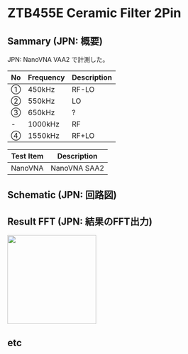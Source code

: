 # ZTB455E Ceramic Filter 2Pin

## Sammary (JPN: 概要)

JPN: NanoVNA VAA2 で計測した。

|No|Frequency| Description|
----|----|----
|① |450kHz| RF-LO|
|② |550kHz| LO|
|③ |650kHz| ?|
|- |1000kHz| RF|
|④ |1550kHz| RF+LO|


|Test Item| Description|
----|----
|NanoVNA| NanoVNA SAA2|


## Schematic (JPN: 回路図)


## Result FFT (JPN: 結果のFFT出力)

<img src="ZTB455E_1.jpg" width="200">


## etc
